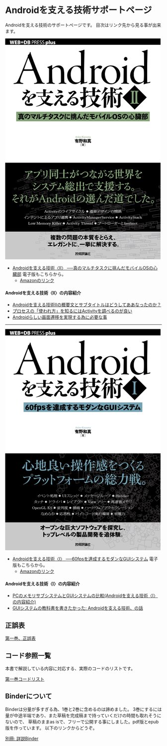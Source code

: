 # Androidを支える技術サポートページ

Androidを支える技術のサポートページです。
目次はリンク先から見る事が出来ます。


![Androidを支える技術II、書影](https://github.com/karino2/AndroidSupportTech/blob/images/front_page_2.png)
- [Androidを支える技術〈Ⅱ〉 ──真のマルチタスクに挑んだモバイルOSの心臓部](http://gihyo.jp/book/2017/978-4-7741-8861-4) 電子版もこちらから。
   - [Amazonのリンク](https://www.amazon.co.jp/dp/4774188611/)

#### Androidを支える技術〈Ⅱ〉の内容紹介

- [Androidを支える技術IIの概要文とサブタイトルはどうしてああなったのか？](http://karino2.livejournal.com/430500.html)
- [プロセスの「使われ方」を知るにはActivityを調べるのが良い](http://karino2.livejournal.com/430592.html)
- [Androidらしい画面遷移を実現する為に必要な事](http://karino2.livejournal.com/430965.html)

----

![Androidを支える技術I、書影](https://github.com/karino2/AndroidSupportTech/blob/images/front_page.png)

- [Androidを支える技術〈Ⅰ〉 ──60fpsを達成するモダンなGUIシステム](http://gihyo.jp/book/2017/978-4-7741-8759-4) 電子版もこちらから。
   - [Amazonのリンク](https://www.amazon.co.jp/dp/4774187593)

#### Androidを支える技術〈Ⅰ〉の内容紹介

- [PCのメモリサブシステムとGUIシステムの比較(Androidを支える技術〈Ⅰ〉の内容紹介)](https://gist.github.com/karino2/5ad8c0ca2966399de3bb7be5e070073f)
- [GUIシステムの教科書を書きたかった: Androidを支える技術、の話](http://karino2.livejournal.com/430253.html)


## 正誤表

[第一巻、正誤表](./Part1/Errata.md)

## コード参照一覧

本書で解説している内容に対応する、実際のコードのリストです。

[第一巻コードリスト](./Part1/CodeRefs.md)


## Binderについて

Binderは分量が多すぎる為、1巻と2巻に含めるのは諦めました。
3巻にするには量が中途半端であり、また草稿を完成稿まで持っていくだけの時間も取れそうにないので、
草稿のままas isで、フリーで公開する事にしました。pdf版とepub版を作っています。
以下のリンクからどうぞ。

[別冊: 詳説Binder](https://github.com/karino2/InsideBinder/blob/master/README.md)
